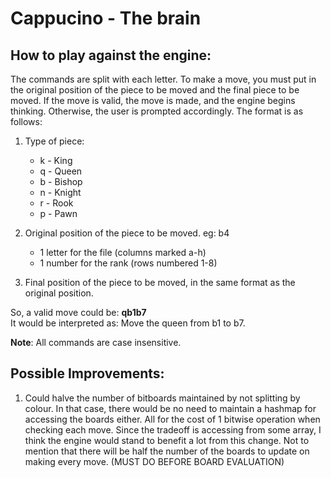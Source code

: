 # Cappucino - The brain

## How to play against the engine:

The commands are split with each letter. To make a move, you must put in the original position of the piece to be moved and the final piece to be moved. If the move is valid, the move is made, and the engine begins thinking. Otherwise, the user is prompted accordingly. The format is as follows:

1. Type of piece:

   - k - King
   - q - Queen
   - b - Bishop
   - n - Knight
   - r - Rook
   - p - Pawn

2. Original position of the piece to be moved. eg: b4
   - 1 letter for the file (columns marked a-h)
   - 1 number for the rank (rows numbered 1-8)

3. Final position of the piece to be moved, in the same format as the original position.

So, a valid move could be: **qb1b7**  
It would be interpreted as: Move the queen from b1 to b7.

**Note**: All commands are case insensitive.

## Possible Improvements:

1. Could halve the number of bitboards maintained by not splitting by colour. In that case, there would be no need to maintain a hashmap for accessing the boards either. All for the cost of 1 bitwise operation when checking each move. Since the tradeoff is accessing from some array, I think the engine would stand to benefit a lot from this change. Not to mention that there will be half the number of the boards to update on making every move. (MUST DO BEFORE BOARD EVALUATION)

